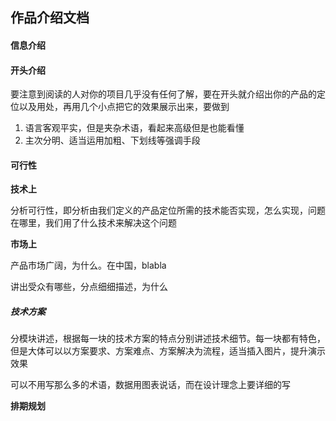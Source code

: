 ## 作品介绍文档

#### 信息介绍



#### **开头介绍**

要注意到阅读的人对你的项目几乎没有任何了解，要在开头就介绍出你的产品的定位以及用处，再用几个小点把它的效果展示出来，要做到

1. 语言客观平实，但是夹杂术语，看起来高级但是也能看懂
2. 主次分明、适当运用加粗、下划线等强调手段

#### 可行性

**技术上**

分析可行性，即分析由我们定义的产品定位所需的技术能否实现，怎么实现，问题在哪里，我们用了什么技术来解决这个问题

**市场上**

产品市场广阔，为什么。在中国，blabla

讲出受众有哪些，分点细细描述，为什么

##### 技术方案

分模块讲述，根据每一块的技术方案的特点分别讲述技术细节。每一块都有特色，但是大体可以以方案要求、方案难点、方案解决为流程，适当插入图片，提升演示效果

可以不用写那么多的术语，数据用图表说话，而在设计理念上要详细的写

**排期规划**

